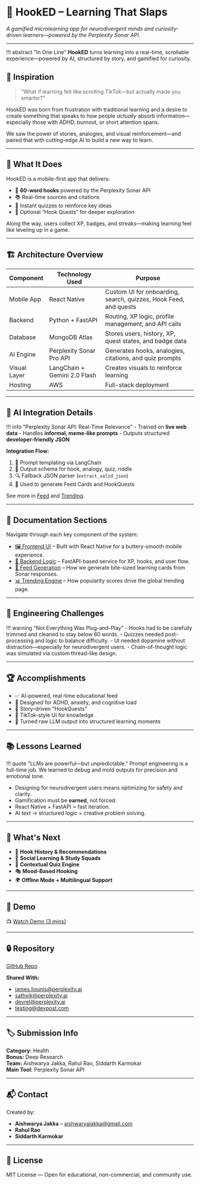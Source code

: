 # 🎣 HookED – Learning That Slaps

*A gamified microlearning app for neurodivergent minds and curiosity-driven learners—powered by the Perplexity Sonar API.*

---

!!! abstract "In One Line"
    **HookED** turns learning into a real-time, scrollable experience—powered by AI, structured by story, and gamified for curiosity.

## 🌟 Inspiration

> "What if learning felt like scrolling TikTok—but actually made you smarter?"

HookED was born from frustration with traditional learning and a desire to create something that speaks to how people *actually* absorb information—especially those with ADHD, burnout, or short attention spans.

We saw the power of stories, analogies, and visual reinforcement—and paired that with cutting-edge AI to build a new way to learn.

---

## 🚀 What It Does

HookED is a mobile-first app that delivers:

- 📌 **60-word hooks** powered by the Perplexity Sonar API
- 📚 Real-time sources and citations
- 🧠 Instant quizzes to reinforce key ideas
- 🧭 Optional “Hook Quests” for deeper exploration

Along the way, users collect XP, badges, and streaks—making learning feel like leveling up in a game.

---

## 🏗️ Architecture Overview

| Component      | Technology Used              | Purpose                                                          |
| -------------- | ---------------------------- | ---------------------------------------------------------------- |
| Mobile App     | React Native                 | Custom UI for onboarding, search, quizzes, Hook Feed, and quests |
| Backend        | Python + FastAPI             | Routing, XP logic, profile management, and API calls             |
| Database       | MongoDB Atlas                | Stores users, history, XP, quest states, and badge data          |
| AI Engine      | Perplexity Sonar Pro API     | Generates hooks, analogies, citations, and quiz prompts          |
| Visual Layer   | LangChain + Gemini 2.0 Flash | Creates visuals to reinforce learning                            |
| Hosting        | AWS                          | Full-stack deployment                                            |

---

## 🤖 AI Integration Details

!!! info "Perplexity Sonar API: Real-Time Relevance"
    - Trained on **live web data**
    - Handles **informal, meme-like prompts**
    - Outputs structured **developer-friendly JSON**

**Integration Flow:**

1. 🧱 Prompt templating via LangChain  
2. 🧾 Output schema for hook, analogy, quiz, riddle  
3. 🔍 Fallback JSON parser (`extract_valid_json`)  
4. 🧵 Used to generate Feed Cards and HookQuests

See more in [Feed](./feed.md) and [Trending](./trending.md).

---

## 📂 Documentation Sections

Navigate through each key component of the system:

- [🖼 Frontend UI](./frontend.md) – Built with React Native for a buttery-smooth mobile experience.
- [🧠 Backend Logic](./backend.md) – FastAPI-based service for XP, hooks, and user flow.
- [📰 Feed Generation](./feed.md) – How we generate bite-sized learning cards from Sonar responses.
- [📊 Trending Engine](./trending.md) – How popularity scores drive the global trending page.

---

## 🧩 Engineering Challenges

!!! warning "Not Everything Was Plug-and-Play"
    - Hooks had to be carefully trimmed and cleaned to stay below 60 words.
    - Quizzes needed post-processing and logic to balance difficulty.
    - UI needed dopamine without distraction—especially for neurodivergent users.
    - Chain-of-thought logic was simulated via custom thread-like design.

---

## 🏆 Accomplishments

- ✅ AI-powered, real-time educational feed  
- 🎯 Designed for ADHD, anxiety, and cognitive load  
- 🧭 Story-driven “HookQuests”  
- 📱 TikTok-style UI for knowledge  
- 🧠 Turned raw LLM output into structured learning moments  

---

## 📚 Lessons Learned

!!! quote "LLMs are powerful—but unpredictable."
    Prompt engineering is a full-time job. We learned to debug and mold outputs for precision and emotional tone.

- Designing for neurodivergent users means optimizing for safety and clarity.
- Gamification must be **earned**, not forced.
- React Native + FastAPI = fast iteration.
- AI text → structured logic = creative problem solving.

---

## 🔮 What's Next

- 🧠 **Hook History & Recommendations**
- 👥 **Social Learning & Study Squads**
- 🧪 **Contextual Quiz Engine**
- 🎭 **Mood-Based Hooking**
- 🌍 **Offline Mode + Multilingual Support**

---

## 🎥 Demo

📺 [Watch Demo (3 mins)](https://youtu.be/your-demo-link)

---

## 🔒 Repository

[GitHub Repo](https://github.com/rahulraocoder/hooked-app/)

**Shared With:**
- [james.liounis@perplexity.ai](mailto:james.liounis@perplexity.ai)  
- [sathvik@perplexity.ai](mailto:sathvik@perplexity.ai)  
- [devrel@perplexity.ai](mailto:devrel@perplexity.ai)  
- [testing@devpost.com](mailto:testing@devpost.com)

---

## 🏷 Submission Info

**Category:** Health  
**Bonus:** Deep Research  
**Team:** Aishwarya Jakka, Rahul Rao, Siddarth Karmokar  
**Main Tool:** Perplexity Sonar API

---

## 📬 Contact

Created by:

- **Aishwarya Jakka** – [aishwaryajakka@gmail.com](mailto:aishwaryajakka@gmail.com)  
- **Rahul Rao**  
- **Siddarth Karmokar**

---

## 📜 License

MIT License — Open for educational, non-commercial, and community use.
